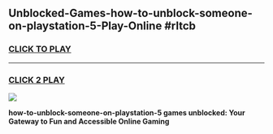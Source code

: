 
## Unblocked-Games-how-to-unblock-someone-on-playstation-5-Play-Online #rltcb
<h3>
<a href="https://news.freeplayer.one?title=how-to-unblock-someone-on-playstation-5&ref=3">CLICK TO PLAY</a></h3>
<hr>

<h3>
<a href="https://news.freeplayer.one?title=how-to-unblock-someone-on-playstation-5&ref=3">CLICK 2 PLAY</a>
  
</h3>

<a href="https://news.freeplayer.one?title=how-to-unblock-someone-on-playstation-5&ref=3"><img src="https://clearcache.store/games.png"></a>


**how-to-unblock-someone-on-playstation-5 games unblocked: Your Gateway to Fun and Accessible Online Gaming**
